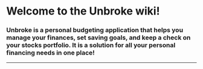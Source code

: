 # Welcome to the Unbroke wiki!
### Unbroke is a personal budgeting application that helps you manage your finances, set saving goals, and keep a check on your stocks portfolio. It is a solution for all your personal financing needs in one place!

***
